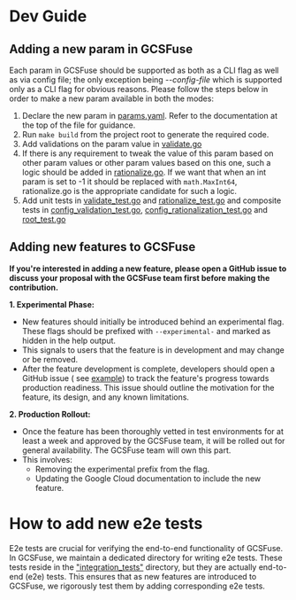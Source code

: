# Dev Guide

## Adding a new param in GCSFuse

Each param in GCSFuse should be supported as both as a CLI flag as well as via
config file; the only exception being *--config-file* which is supported only as
a CLI flag for obvious reasons. Please follow the steps below in order to make a
new param available in both the modes:

1. Declare the new param in
   [params.yaml](https://github.com/GoogleCloudPlatform/gcsfuse/blob/master/cfg/params.yaml#L4).
   Refer to the documentation at the top of the file for guidance.
2. Run `make build` from the project root to generate the required code.
3. Add validations on the param value in
   [validate.go](https://github.com/GoogleCloudPlatform/gcsfuse/blob/master/cfg/validate.go)
4. If there is any requirement to tweak the value of this param based on other
   param values or other param values based on this one, such a logic should be
   added in
   [rationalize.go](https://github.com/GoogleCloudPlatform/gcsfuse/blob/master/cfg/rationalize.go).
   If we want that when an int param is set to -1 it should be replaced with
   `math.MaxInt64`, rationalize.go is the appropriate candidate for such a
   logic.
5. Add unit tests in
   [validate_test.go](https://github.com/GoogleCloudPlatform/gcsfuse/blob/master/cfg/validate_test.go)
   and
   [rationalize_test.go](https://github.com/GoogleCloudPlatform/gcsfuse/blob/master/cfg/rationalize_test.go)
   and composite tests in
   [config_validation_test.go](https://github.com/GoogleCloudPlatform/gcsfuse/blob/master/cmd/config_validation_test.go),
   [config_rationalization_test.go](https://github.com/GoogleCloudPlatform/gcsfuse/blob/master/cmd/config_rationalization_test.go)
   and
   [root_test.go](https://github.com/GoogleCloudPlatform/gcsfuse/blob/master/cmd/root_test.go)

## Adding new features to GCSFuse

**If you're interested in adding a new feature, please open a GitHub issue to
discuss your proposal with the GCSFuse team first before making the
contribution.**

**1. Experimental Phase:**

* New features should initially be introduced behind an experimental flag. These
  flags should be prefixed with `--experimental-` and marked as hidden in the
  help output.
* This signals to users that the feature is in development and may change or be
  removed.
* After the feature development is complete, developers should open a GitHub
  issue (
  see [example](https://github.com/GoogleCloudPlatform/gcsfuse/issues/793)) to
  track the feature's progress towards production readiness. This issue should
  outline the motivation for the feature, its design, and any known limitations.

**2. Production Rollout:**

* Once the feature has been thoroughly vetted in test environments for at least
  a
  week and approved by the GCSFuse team, it will be rolled out for general
  availability. The GCSFuse team will own this part.
* This involves:
    * Removing the experimental prefix from the flag.
    * Updating the Google Cloud documentation to include the new feature.

# How to add new e2e tests

E2e tests are crucial for verifying the end-to-end functionality of GCSFuse.
In GCSFuse, we maintain a dedicated directory for writing e2e tests. These tests
reside in
the ["integration_tests"](https://github.com/GoogleCloudPlatform/gcsfuse/tree/master/tools/integration_tests)
directory, but they are actually end-to-end (e2e) tests. This ensures that as
new features are introduced to GCSFuse, we rigorously test them by adding
corresponding e2e tests.




